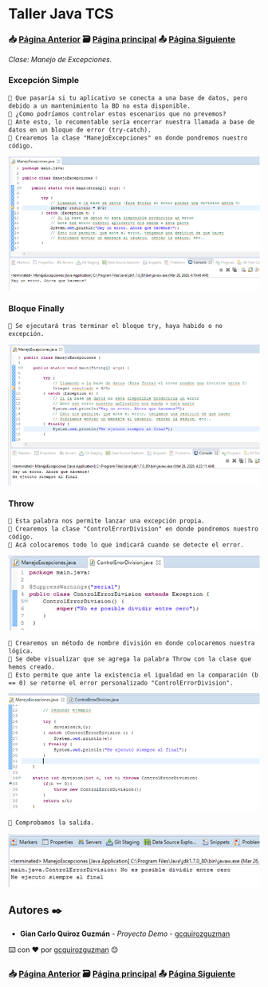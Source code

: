 # Taller Java TCS
### 📥 [Página Anterior](https://github.com/gcquirozguzman/java-tcs-202001/tree/MDEX100001) 🗃️ [Página principal](https://github.com/gcquirozguzman/java-tcs-202001) 📤 [Página Siguiente](https://github.com/gcquirozguzman/java-tcs-202001/tree/PROT100001)

_Clase: Manejo de Excepciones._

### Excepción Simple

```
📢 Que pasaría si tu aplicativo se conecta a una base de datos, pero debido a un mantenimiento la BD no esta disponible.
📢 ¿Como podríamos controlar estos escenarios que no prevemos?
📢 Ante esto, lo recomentable sería encerrar nuestra llamada a base de datos en un bloque de error (try-catch).
📢 Crearemos la clase "ManejoExcepciones" en donde pondremos nuestro código.
```

![Error: imagen no ha sido cargada](https://github.com/gcquirozguzman/java-tcs-202001/blob/master/imagenes/MDEX100001_1.png)

### Bloque Finally

```
📢 Se ejecutará tras terminar el bloque try, haya habido o no excepción.
```

![Error: imagen no ha sido cargada](https://github.com/gcquirozguzman/java-tcs-202001/blob/master/imagenes/MDEX100001_2.png)

### Throw

```
📢 Esta palabra nos permite lanzar una excepción propia.
📢 Crearemos la clase "ControlErrorDivision" en donde pondremos nuestro código.
📢 Acá colocaremos todo lo que indicará cuando se detecte el error.
```

![Error: imagen no ha sido cargada](https://github.com/gcquirozguzman/java-tcs-202001/blob/master/imagenes/MDEX100001_3.png)

```
📢 Crearemos un método de nombre división en donde colocaremos nuestra lógica.
📢 Se debe visualizar que se agrega la palabra Throw con la clase que hemos creado.
📢 Esto permite que ante la existencia el igualdad en la comparación (b == 0) se retorne el error personalizado "ControlErrorDivision".
```

![Error: imagen no ha sido cargada](https://github.com/gcquirozguzman/java-tcs-202001/blob/master/imagenes/MDEX100001_4.png)

```
📢 Comprobamos la salida.
```

![Error: imagen no ha sido cargada](https://github.com/gcquirozguzman/java-tcs-202001/blob/master/imagenes/MDEX100001_5.png)

## Autores ✒️

* **Gian Carlo Quiroz Guzmán** - *Proyecto Demo* - [gcquirozguzman](https://github.com/gcquirozguzman)

⌨️ con ❤️ por [gcquirozguzman](https://github.com/gcquirozguzman) 😊

### 📥 [Página Anterior](https://github.com/gcquirozguzman/java-tcs-202001/tree/MDEX100001) 🗃️ [Página principal](https://github.com/gcquirozguzman/java-tcs-202001) 📤 [Página Siguiente](https://github.com/gcquirozguzman/java-tcs-202001/tree/PROT100001)

